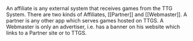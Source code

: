 An affiliate is any external system that receives games from the TTG System. There are two kinds of Affiliates, [[Partner]] and [[Webmaster]]. A partner is any other app which serves games hosted on TTGS. A Webmaster is only an advertiser, i.e. has a banner on his website which links to a Partner site or to TTGS.